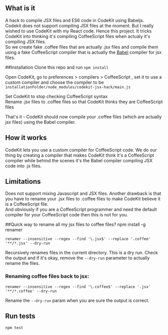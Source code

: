 ## What is it
A hack to compile JSX files and ES6 code in CodeKit using Babeljs.   
Codekit does not support compiling JSX files at the moment. But I really wished to use CodeKit with my React code. Hence this project. It tricks CodeKit into thinking it's compiling CoffeeScript files when actualy it's compiling JSX files.   
So we create fake .coffee files that are actually .jsx files and compile them using a fake CoffeeScript compiler that is actually the <a href="http://babeljs.io">Babel</a> compiler for jsx files.

##Installation
Clone this repo and run `npm install`

Open CodeKit, go to preferences > compilers > CoffeeScript , set it to use a custom compiler and choose the compiler to be `installationFolder/node_modules/codekit-jsx-hack/main.js`

Set CodeKit to stop checking CoffeeScript syntax  
Rename .jsx files to .coffee files so that CodeKit thinks they are CoffeeScript files

That's it - CodeKit should now compile your .coffee files (which are actually jsx files) using the Babel compiler.

## How it works
CodeKit lets you use a custom compiler for CoffeeScript code. We do our thing by creating a compiler that makes CodeKit think it's a CoffeeScript compiler while behind the scenes it's the Babel compiler compiling JSX code into .js files.

## Limitations   
Does not support mixing Javascript and JSX files.
Another drawback is that you have to rename your .jsx files to .coffee files to make CodeKit believe it is a CoffeeScript file.   
And obviously if you are a CoffeeScript programmer and need the default compiler for your CoffeeScript code then this is not for you.

##Quick way to rename all my jsx files to coffee files?
    npm install -g renamer

    renamer --insensitive --regex --find '\.jsx$' --replace '.coffee' '**/*.jsx' --dry-run
Recursively renames files in the current directory. This is a dry run. Check the output and if it's okay, remove the `--dry-run` parameter to actually rename the files.

### Renaming coffee files back to jsx:
    renamer --insensitive --regex --find '\.coffee$' --replace '.jsx' '**/*.coffee' --dry-run
Rename the `--dry-run` param when you are sure the output is correct.

## Run tests
    npm test